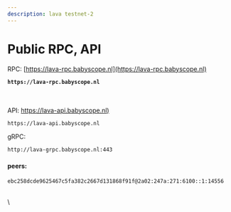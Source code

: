 ```yaml
---
description: lava testnet-2
---
```


# Public RPC, API

RPC: [https://lava-rpc.babyscope.nl](https://lava-rpc.babyscope.nl)

<pre class="language-bash"><code class="lang-bash"><strong>https://lava-rpc.babyscope.nl
</strong></code></pre>

\
\
API: [https://lava-api.babyscope.nl)](https://lava-api.babyscope.nl)

```bash
https://lava-api.babyscope.nl
```

gRPC:

```bash
http://lava-grpc.babyscope.nl:443
```

#### peers: <a href="#peer" id="peer"></a>

```bash
ebc258dcde9625467c5fa382c2667d131868f91f@2a02:247a:271:6100::1:14556
```

\
\\
